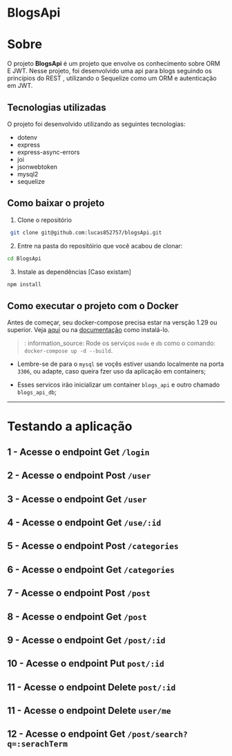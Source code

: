 <h1> BlogsApi </h1>

# Sobre
O projeto **BlogsApi** é um projeto que envolve os conhecimento sobre ORM E JWT. Nesse projeto, foi desenvolvido uma api para blogs seguindo os princípios do REST
, utilizando o Sequelize como um ORM e autenticação em JWT.

## Tecnologias utilizadas

O projeto foi desenvolvido utilizando as seguintes tecnologias:
- dotenv
- express
- express-async-errors
- joi
- jsonwebtoken
- mysql2
- sequelize

## Como baixar o projeto
1. Clone o repositório
```Bash
 git clone git@github.com:lucas852757/blogsApi.git
```
2. Entre na pasta do repositóirio que você acabou de clonar:
```Bash
cd BlogsApi
```
3. Instale as dependências [Caso existam]
```Bash
npm install
```
## Como executar o projeto com o Docker
Antes de começar, seu docker-compose precisa estar na versção 1.29 ou superior. Veja [aqui](https://www.digitalocean.com/community/tutorials/how-to-install-and-use-docker-compose-on-ubuntu-20-04-pt) ou na [documentação](https://docs.docker.com/compose/install/) como instalá-lo.

>: information_source: Rode os serviços `node` e `db` como o comando: `docker-compose up -d --build`.

- Lembre-se de para o `mysql` se voçês estiver usando localmente na porta `3306`, ou adapte, caso queira fzer uso da aplicação em containers;

- Esses servicos irão inicializar um container `blogs_api` e outro chamado `blogs_api_db`;
---
# Testando a aplicação
## 1 - Acesse o endpoint Get `/login`
## 2 - Acesse o endpoint Post `/user`
## 3 - Acesse o endpoint Get `/user`
## 4 - Acesse o endpoint Get `/use/:id`
## 5 - Acesse o endpoint Post `/categories`
## 6 - Acesse o endpoint Get `/categories`
## 7 - Acesse o endpoint Post `/post`
## 8 - Acesse o endpoint Get `/post`
## 9 - Acesse o endpoint Get `/post/:id`
## 10 - Acesse o endpoint Put `post/:id`
## 11 - Acesse o endpoint Delete `post/:id`
## 11 - Acesse o endpoint Delete `user/me`
## 12 - Acesse o endpoint Get `/post/search?q=:serachTerm`

